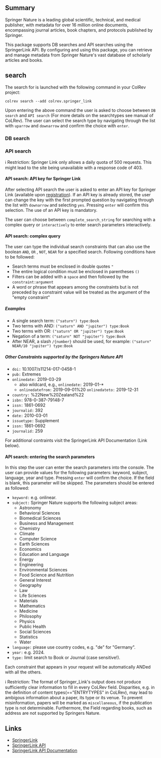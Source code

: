 ## Summary

Springer Nature is a leading global scientific, technical, and medical publisher, with metadata for over 16 million online documents, encompassing journal articles, book chapters, and protocols published by Springer.

This package supports DB searches and API searches using the SpringerLink API.
By configuring and using this package, you can retrieve and manage metadata from Springer Nature's vast database of scholarly articles and books.

## search

The search for is launched with the following command in your ColRev project:

```
colrev search --add colrev.springer_link
```

Upon entering the above command the user is asked to choose between  `DB search` and `API search` (For more details on the searchtypes see manual of CoLRev).
The user can select the search type by navigating through the list with `uparrow` and `downarrow` and confirm the choice with `enter`.

### DB search

### API search

ℹ️ Restriction: Springer Link only allows a daily quota of 500 requests. This might lead to the site being unavailable with a response code of 403.

#### API search: API key for Springer Link

After selecting API search the user is asked to enter an API key for Springer Link (available upon [registration](https://dev.springernature.com/)).
If an API key is already stored, the user can change the key with the first prompted question by navigating through the list with `downarrow` and selecting `yes`. Pressing `enter` will confirm this selection.
The use of an API key is mandatory.

The user can choose between `complete_search_string` for searching with a complex query or `interactively` to enter search parameters interactively.

#### API search: complex query

The user can type the individual search constraints that can also use the boolean  `AND`, `OR` , `NOT`, `NEAR` for a specified search. Following conditions have to be followed:
- Search terms must be enclosed in double quotes `"`
- The entire logical condition must be enclosed in parentheses `()`
- Filters can be added with a `space` and then followed by the `constraint:argument`
- A word or phrase that appears among the constraints but is not preceded by a constraint value will be treated as the argument of the "empty constraint"

##### Examples

- A single search term: `("saturn") type:Book`
- Two terms with AND: `("saturn" AND "jupiter") type:Book`
- Two terms with OR: `("saturn" OR "jupiter") type:Book`
- Negation of a term: `("saturn" NOT "jupiter") type:Book`
- After NEAR, a slash `/{number}` should be used, for example: `("saturn" NEAR/10 "jupiter") type:Book`

##### Other Constraints supported by the Springers Nature API

- `doi:` 10.1007/s11214-017-0458-1
- `pub:` Extremes
- `onlinedate:` 2019-03-29
    - also wildcard, e.g., `onlinedate:` 2019-01-*
    - `onlinedatefrom:` 2019-09-01%20 `onlinedateto:` 2019-12-31
- `country:` %22New%20Zealand%22
- `isbn:` 978-0-387-79148-7
- `issn:` 1861-0692
- `journalid:` 392
- `date:` 2010-03-01
- `issuetype:` Supplement
- `issn:` 1861-0692
- `journalid:` 259

For additional contraints visit the SpringerLink API Documentation (Link below).

#### API search: entering the search parameters

In this step the user can enter the search parameters into the console.
The user can provide values for the following parameters: keyword, subject, language, year and type. Pressing `enter` will confirm the choice. If the field is blank, this parameter will be skipped. The parameters should be entered as followed:

- `keyword:` e.g. onlinear.
- `subject:`  Springer Nature supports the following subject areas:
    - Astronomy
    - Behavioral Sciences
    - Biomedical Sciences
    - Business and Management
    - Chemistry
    - Climate
    - Computer Science
    - Earth Sciences
    - Economics
    - Education and Language
    - Energy
    - Engineering
    - Environmental Sciences
    - Food Science and Nutrition
    - General Interest
    - Geography
    - Law
    - Life Sciences
    - Materials
    - Mathematics
    - Medicine
    - Philosophy
    - Physics
    - Public Health
    - Social Sciences
    - Statistics
    - Water
- `language:` please use country codes, e.g. "de" for "Germany".
- `year:` e.g. 2024.
- `type:` limit search to Book or Journal (case sensitive!).

Each constraint that appears in your request will be automatically ANDed with all the others.

ℹ️ Restriction: The format of Springer_Link's output does not produce sufficiently clear information to fill in every CoLRev field. Disparities, e.g. in the definition of content types(=="ENTRYTYPES" in CoLRev), may lead to ambigous information about a paper, its type or its venue. To prevent misinformation, papers will be marked as `miscellaneous`, if the publication type is not determinable. Furthermore, the Field regarding books, such as address are not supported by Springers Nature.

## Links

- [SpringerLink](https://link.springer.com/)
- [SpringerLink API](https://dev.springernature.com/)
- [SpringerLink API Documentation](https://docs-dev.springernature.com/docs/)
